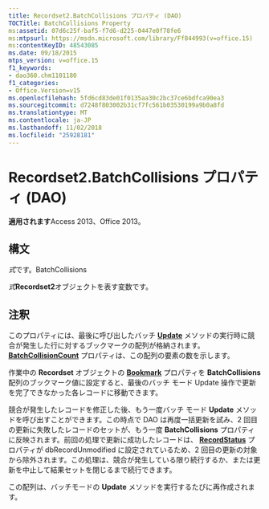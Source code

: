 ```yaml
---
title: Recordset2.BatchCollisions プロパティ (DAO)
TOCTitle: BatchCollisions Property
ms:assetid: 07d6c25f-baf5-f7d6-d225-0447e0f78fe6
ms:mtpsurl: https://msdn.microsoft.com/library/Ff844993(v=office.15)
ms:contentKeyID: 48543085
ms.date: 09/18/2015
mtps_version: v=office.15
f1_keywords:
- dao360.chm1101180
f1_categories:
- Office.Version=v15
ms.openlocfilehash: 5fd6cd83de01f0135aa30c2bc37ce6bdfca90ea3
ms.sourcegitcommit: d7248f803002b31cf7fc561b03530199a9b0a8fd
ms.translationtype: MT
ms.contentlocale: ja-JP
ms.lasthandoff: 11/02/2018
ms.locfileid: "25928181"
---
```

# <a name="recordset2batchcollisions-property-dao"></a>Recordset2.BatchCollisions プロパティ (DAO)


**適用されます**Access 2013、Office 2013。

## <a name="syntax"></a>構文

*式*です。BatchCollisions

*式***Recordset2**オブジェクトを表す変数です。

## <a name="remarks"></a>注釈

このプロパティには、最後に呼び出したバッチ **[Update](recordset2-update-method-dao.md)** メソッドの実行時に競合が発生した行に対するブックマークの配列が格納されます。 **[BatchCollisionCount](recordset2-batchcollisioncount-property-dao.md)** プロパティは、この配列の要素の数を示します。

作業中の **Recordset** オブジェクトの **[Bookmark](recordset2-bookmark-property-dao.md)** プロパティを **BatchCollisions** 配列のブックマーク値に設定すると、最後のバッチ モード Update 操作で更新を完了できなかった各レコードに移動できます。

競合が発生したレコードを修正した後、もう一度バッチ モード **Update** メソッドを呼び出すことができます。この時点で DAO は再度一括更新を試み、2 回目の更新に失敗したレコードのセットが、もう一度 **BatchCollisions** プロパティに反映されます。前回の処理で更新に成功したレコードは、 **[RecordStatus](recordset2-recordstatus-property-dao.md)** プロパティが dbRecordUnmodified に設定されているため、2 回目の更新の対象から除外されます。この処理は、競合が発生している限り続行するか、または更新を中止して結果セットを閉じるまで続行できます。

この配列は、バッチモードの **Update** メソッドを実行するたびに再作成されます。


